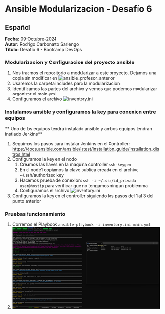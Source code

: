 # Ansible Modularizacion - Desafío 6

## Español

**Fecha:** 09-Octubre-2024  
**Autor:** Rodrigo Carbonatto Sarlengo  
**Título:** Desafío 6 - Bootcamp DevOps

### Modularizacion y Configuracion del proyecto ansible
1. Nos traemos el repositorio a modularizar a este proyecto. Dejamos una copia sin modificar en ![ansible_profesor_anterior](./ZZ_ansible_profesor_anterior/) 
2. Usaremos la carpeta includes para la modularizacion
3. Identificamos las partes del archivo y vemos que podemos modularizar organizar el main.yml
4. Configuramos el archivo ![inventory.ini](./ansible_Desafio6/inventory.ini)

### Instalamos ansible y configuramos la key para conexion entre equipos
** Uno de los equipos tendra instalado ansible y ambos equipos tendran instlado Jenkins**
1. Seguimos los pasos para instalar Jenkins en el Controller: https://docs.ansible.com/ansible/latest/installation_guide/installation_distros.html
2. Configuramos la key en el nodo
    1. Creamos las llaves en la maquina controller `ssh-keygen`
    2. En el node1 copiamos la clave publica creada en el archivo ~/.ssh/authorized key
    3. Hacemos prueba de conexion: `ssh -i ~/.ssh/id_privada user@hostip` para verificar que no tengamos ningun problemma
    4. Configuramos el archivo ![inventory.ini](./ansible_Desafio6/inventory.ini)
3. Configuramos la key en el controller siguiendo los pasos del 1 al 3 del punto anterior

### Pruebas funcionamiento
1. Corremos el Playbook `ansible-playbook -i inventory.ini main.yml`
2. ![Palybook Running](./Screen_Captures/1.%20Playbook%20Runngin.png)
